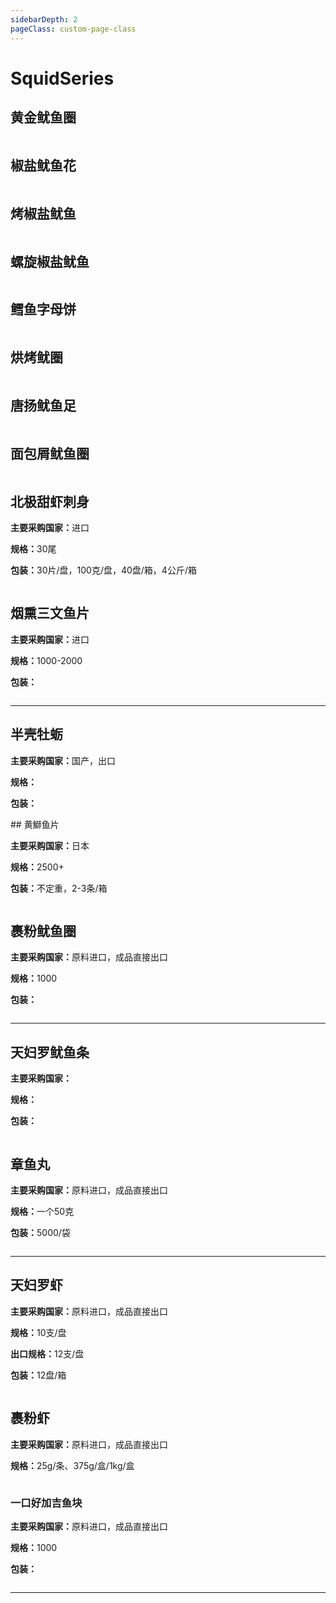 ```yaml
---
sidebarDepth: 2
pageClass: custom-page-class
---
```

# SquidSeries

## 黄金鱿鱼圈
<div class="imgb" >
 <img  src="">
</div>

## 椒盐鱿鱼花
<div class="imgb" >
 <img  src="">
</div>

## 烤椒盐鱿鱼
<div class="imgb" >
 <img  src="">
</div>

## 螺旋椒盐鱿鱼
<div class="imgb" >
 <img  src="">
</div>

## 鳕鱼字母饼
<div class="imgb" >
 <img  src="">
</div>

## 烘烤鱿圈
<div class="imgb" >
 <img  src="">
</div>

## 唐扬鱿鱼足
<div class="imgb" >
 <img  src="">
</div>

## 面包屑鱿鱼圈
<div class="imgb" >
 <img  src="">
</div>


## 北极甜虾刺身
<p><strong>主要采购国家：</strong>进口</p>
<p><strong>规格：</strong>30尾</p>
<p><strong>包装：</strong>30片/盘，100克/盘，40盘/箱，4公斤/箱</p>
<div class="imgb" >
 <img  src="">
</div>

## 烟熏三文鱼片
<p><strong>主要采购国家：</strong>进口</p>
<p><strong>规格：</strong>1000-2000</p>
<p><strong>包装：</strong></p>
<div class="imgb" >
 <img  src="">
</div>
<hr>

## 半壳牡蛎
<p><strong>主要采购国家：</strong>国产，出口</p>
<p><strong>规格：</strong></p>
<p><strong>包装：</strong></p>
<div class="imgb" >
 <img  src="">
</div>
## 黄鰤鱼片
<p><strong>主要采购国家：</strong>日本</p>
<p><strong>规格：</strong>2500+</p>
<p><strong>包装：</strong>不定重，2-3条/箱</p>
<div class="imgb" >
 <img  src="">
</div>


## 裹粉鱿鱼圈
<p><strong>主要采购国家：</strong>原料进口，成品直接出口</p>
<p><strong>规格：</strong>1000</p>
<p><strong>包装：</strong></p>
<div class="imgb" >
 <img  src="">
</div>
<hr>


## 天妇罗鱿鱼条
<p><strong>主要采购国家：</strong></p>
<p><strong>规格：</strong></p>
<p><strong>包装：</strong></p>
<div class="imgb" >
 <img  src="">
</div>


## 章鱼丸
<p><strong>主要采购国家：</strong>原料进口，成品直接出口</p>
<p><strong>规格：</strong>一个50克</p>
<p><strong>包装：</strong>5000/袋</p>
<div class="imgb" >
 <img  src="">
</div>
<hr>


## 天妇罗虾
<p><strong>主要采购国家：</strong>原料进口，成品直接出口</p>
<p><strong>规格：</strong>10支/盘</p><strong>出口规格：</strong>12支/盘
<p><strong>包装：</strong>12盘/箱</p>
<div class="imgb" >
 <img  src="">
</div>

## 裹粉虾
<p><strong>主要采购国家：</strong>原料进口，成品直接出口</p>
<p><strong>规格：</strong>25g/条、375g/盒/1kg/盒</p>
<div class="imgb" >
 <img  src="">
</div>

### 一口好加吉鱼块
<p><strong>主要采购国家：</strong>原料进口，成品直接出口</p>
<p><strong>规格：</strong>1000</p>
<p><strong>包装：</strong></p>
<div class="imgb" >
 <img  src="">
</div>
<hr>
